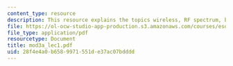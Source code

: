 ```yaml
---
content_type: resource
description: This resource explains the topics wireless, RF spectrum, broadcast/media.
file: https://ol-ocw-studio-app-production.s3.amazonaws.com/courses/esd-68j-communications-and-information-policy-spring-2006/28f4e4a0b6589971551de37ac07bdddd_mod3a_lec1.pdf
file_type: application/pdf
resourcetype: Document
title: mod3a_lec1.pdf
uid: 28f4e4a0-b658-9971-551d-e37ac07bdddd
---
```

